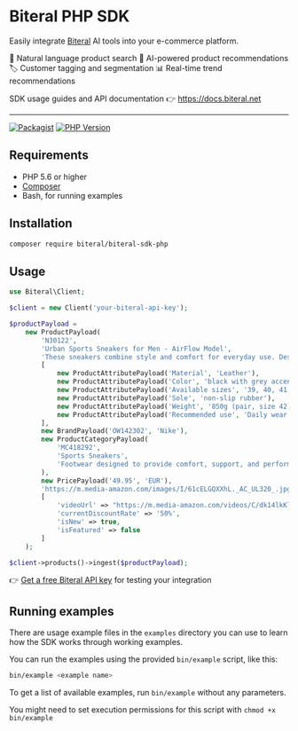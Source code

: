# Biteral PHP SDK

Easily integrate [Biteral](https://biteral.net) AI tools into your e-commerce platform.

🔎 Natural language product search
🧠 AI-powered product recommendations
🏷️ Customer tagging and segmentation
📊 Real-time trend recommendations

SDK usage guides and API documentation 👉 https://docs.biteral.net

---

[![Packagist](https://img.shields.io/packagist/v/biteral/biteral-sdk-php.svg)](https://packagist.org/packages/biteral/biteral-sdk-php)
[![PHP Version](https://img.shields.io/packagist/php-v/biteral/biteral-sdk-php.svg)](https://packagist.org/packages/biteral/biteral-sdk-php)

## Requirements

- PHP 5.6 or higher
- [Composer](https://getcomposer.org)
- Bash, for running examples

## Installation

```bash
composer require biteral/biteral-sdk-php
```

## Usage

```php
use Biteral\Client;

$client = new Client('your-biteral-api-key');

$productPayload =
    new ProductPayload(
        'N30122',
        'Urban Sports Sneakers for Men - AirFlow Model',
        'These sneakers combine style and comfort for everyday use. Designed with breathable materials, non-slip rubber sole, and ergonomic insole, they are ideal for both walking around the city and light indoor training. The AirFlow model offers a perfect fit and a modern design that matches any casual look. Available in various sizes and colors.',
        [
            new ProductAttributePayload('Material', 'Leather'),
            new ProductAttributePayload('Color', 'black with grey accents'),
            new ProductAttributePayload('Available sizes', '39, 40, 41, 42, 43, 44'),
            new ProductAttributePayload('Sole', 'non-slip rubber'),
            new ProductAttributePayload('Weight', '850g (pair, size 42)'),
            new ProductAttributePayload('Recommended use', 'Daily wear and light training')
        ],
        new BrandPayload('OW142302', 'Nike'),
        new ProductCategoryPayload(
            'MC418292',
            'Sports Sneakers',
            'Footwear designed to provide comfort, support, and performance for physical or athletic activities. These sneakers are also suitable for urban and everyday use thanks to their modern designs and versatile materials. They feature non-slip soles, breathable fabrics, and styles that combine functionality with fashion.'
        ),
        new PricePayload('49.95', 'EUR'),
        'https://m.media-amazon.com/images/I/61cELGQXXhL._AC_UL320_.jpg',
        [
            'videoUrl' => "https://m.media-amazon.com/videos/C/dk14lkKlsnw._AC_UL1080_.mp4",
            'currentDiscountRate' => '50%',
            'isNew' => true,
            'isFeatured' => false
        ]
    );

$client->products()->ingest($productPayload);
```

👉 [Get a free Biteral API key](https://biteral.net) for testing your integration

## Running examples

There are usage example files in the `examples` directory you can use to learn how the SDK works through working examples.

You can run the examples using the provided `bin/example` script, like this:

```bash
bin/example <example name>
```

To get a list of available examples, run `bin/example` without any parameters.

You might need to set execution permissions for this script with `chmod +x bin/example`
